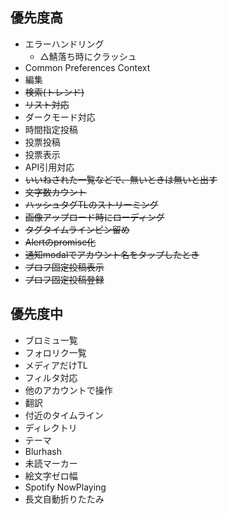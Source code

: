 ## 優先度高

* エラーハンドリング
    * △鯖落ち時にクラッシュ
* Common Preferences Context
* 編集
* ~~検索(トレンド)~~
* ~~リスト対応~~
* ダークモード対応
* 時間指定投稿
* 投票投稿
* 投票表示
* API引用対応
* ~~いいねされた一覧などで、無いときは無いと出す~~
* ~~文字数カウント~~
* ~~ハッシュタグTLのストリーミング~~
* ~~画像アップロード時にローディング~~
* ~~タグタイムラインピン留め~~
* ~~Alertのpromise化~~
* ~~通知modalでアカウント名をタップしたとき~~
* ~~プロフ固定投稿表示~~
* ~~プロフ固定投稿登録~~


## 優先度中

* ブロミュ一覧
* フォロリク一覧
* メディアだけTL
* フィルタ対応
* 他のアカウントで操作
* 翻訳
* 付近のタイムライン
* ディレクトリ
* テーマ
* Blurhash
* 未読マーカー
* 絵文字ゼロ幅
* Spotify NowPlaying
* 長文自動折りたたみ